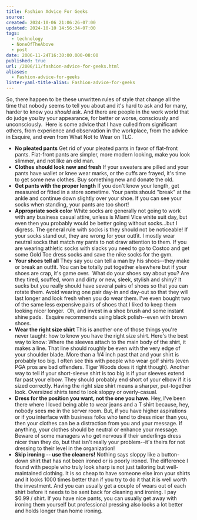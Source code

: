 ```yaml
---
title: Fashion Advice For Geeks
source: 
created: 2024-10-06 21:06:26-07:00
updated: 2024-10-10 14:56:34-07:00
tags:
  - technology
  - NoneOfTheAbove
  - post
date: 2006-11-24T16:30:00.000-08:00
published: true
url: /2006/11/fashion-advice-for-geeks.html
aliases:
  - Fashion-advice-for-geeks
linter-yaml-title-alias: Fashion-advice-for-geeks
---
```



So, there happen to be these unwritten rules of style that change all the time that nobody seems to tell you about and it's hard to ask and for many, harder to know you _should_ ask. And there are people in the work world that do judge you by your appearance, for better or worse, consciously and unconsciously.  Here is some advice that I have culled from significant others, from experience and observation in the workplace, from the advice in Esquire, and even from What Not to Wear on TLC.  

*   **No pleated pants**
Get rid of your pleated pants in favor of flat-front pants. Flat-front pants are simpler, more modern looking, make you look slimmer, and not like an old man.  
*   **Clothes should look new and fresh**
If your sweaters are pilled and your pants have wallet or knee wear marks, or the cuffs are frayed, it's time to get some new clothes. Buy something new and donate the old.  
*   **Get pants with the proper length**
If you don't know your length, get measured or fitted in a store sometime. Your pants should "break" at the ankle and continue down slightly over your shoe. If you can see your socks when standing, your pants are too short!  
*   **Appropriate sock color**
White socks are generally not going to work with any business casual attire, unless is Miami Vice white suit day, but even then you probably would be better going without socks...but I digress. The general rule with socks is they should not be noticeable! If your socks stand out, they are wrong for your outfit. I mostly wear neutral socks that match my pants to not draw attention to them. If you are wearing athletic socks with slacks you need to go to Costco and get some Gold Toe dress socks and save the nike socks for the gym.  
*   **Your shoes tell all**
They say you can tell a man by his shoes--they make or break an outfit. You can be totally put together elsewhere but if your shoes are crap, it's game over.  What do your shoes say about you? Are they tired, scuffed, worn and dirty or new, sleek, stylish and shiny? It sucks but you really should have several pairs of shoes so that you can rotate them. Avoid wearing one pair day-in and day-out so that they will last longer and look fresh when you do wear them. I've even bought two of the same less expensive pairs of shoes that I liked to keep them looking nicer longer.  Oh, and invest in a shoe brush and some instant shine pads.  Esquire recommends using black polish--even with brown shoes.   
*   **Wear the right size shirt**
This is another one of those things you're never taught: how to know you have the right size shirt. Here's the best way to know: Where the sleeves attach to the main body of the shirt, it makes a line. That line should roughly be even with the very edge of your shoulder blade. More than a 1/4 inch past that and your shirt is probably too big. I often see this with people who wear golf shirts (even PGA pros are bad offenders. Tiger Woods does it right though). Another way to tell if your short-sleeve shirt is too big is if your sleeves extend far past your elbow. They should probably end short of your elbow if it is sized correctly. Having the right size shirt means a sharper, put-together look. Oversized shirts tend to look sloppy or overly-casual.  
*   **Dress for the position you want, not the one you have**.
Hey, I've been there where I loved being able to wear jeans and a T shirt because, hey, nobody sees me in the server room. But, if you have higher aspirations or if you interface with business folks who tend to dress nicer than you, then your clothes can be a distraction from you and your message. If anything, your clothes should be neutral or enhance your message. Beware of some managers who get nervous if their underlings dress nicer than they do, but that isn't really your problem--it's theirs for not dressing to their level in the organization!  
*   **Skip ironing -- use the cleaners!**
Nothing says sloppy like a button-down shirt that has not been ironed or is poorly ironed. The difference I found with people who truly look sharp is not just tailoring but well-maintained clothing. It is so cheap to have someone else iron your shirts and it looks 1000 times better than if you try to do it that it is well worth the investment. And you can usually get a couple of wears out of each shirt before it needs to be sent back for cleaning and ironing. I pay $0.99 / shirt. If you have nice pants, you can usually get away with ironing them yourself but professional pressing also looks a lot better and holds longer than home ironing.
